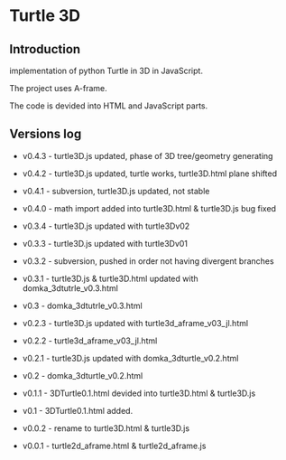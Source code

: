 # Turtle 3D

## Introduction

implementation of python Turtle in 3D in JavaScript.

The project uses A-frame.

The code is devided into HTML and JavaScript parts.

## Versions log

+ v0.4.3 - turtle3D.js updated, phase of 3D tree/geometry generating

+ v0.4.2 - turtle3D.js updated, turtle works, turtle3D.html plane shifted

+ v0.4.1 - subversion, turtle3D.js updated, not stable

+ v0.4.0 - math import added into turtle3D.html & turtle3D.js bug fixed

+ v0.3.4 - turtle3D.js updated with turtle3Dv02

+ v0.3.3 - turtle3D.js updated with turtle3Dv01

+ v0.3.2 - subversion, pushed in order not having divergent branches

+ v0.3.1 - turtle3D.js & turtle3D.html updated with domka_3dtutrle_v0.3.html

+ v0.3 - domka_3dtutrle_v0.3.html

+ v0.2.3 - turtle3D.js updated with turtle3d_aframe_v03_jl.html

+ v0.2.2 - turtle3d_aframe_v03_jl.html

+ v0.2.1 - turtle3D.js updated with domka_3dturtle_v0.2.html

+ v0.2 - domka_3dturtle_v0.2.html

+ v0.1.1 - 3DTurtle0.1.html devided into turtle3D.html & turtle3D.js

+ v0.1 - 3DTurtle0.1.html added.

+ v0.0.2 - rename to turtle3D.html & turtle3D.js

+ v0.0.1 - turtle2d_aframe.html & turtle2d_aframe.js